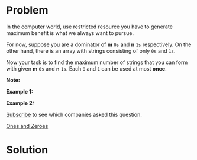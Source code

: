 
# Problem

In the computer world, use restricted resource you have to generate maximum
benefit is what we always want to pursue.

For now, suppose you are a dominator of **m** `0s` and **n** `1s`
respectively. On the other hand, there is an array with strings consisting of
only `0s` and `1s`.

Now your task is to find the maximum number of strings that you can form with
given **m** `0s` and **n** `1s`. Each `0` and `1` can be used at most
**once**.

**Note:**  

**Example 1:**  

**Example 2:**  

[Subscribe](/subscribe/) to see which companies asked this question.



[Ones and Zeroes](https://leetcode.com/problems/ones-and-zeroes)

# Solution



